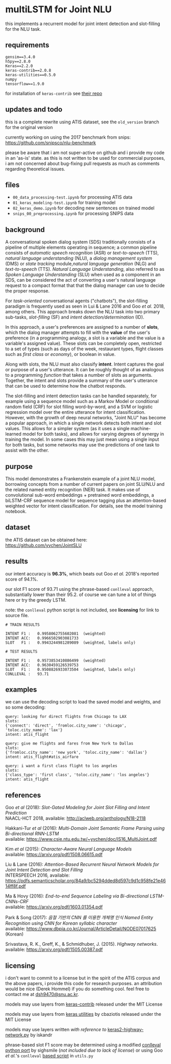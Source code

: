 # multiLSTM for Joint NLU

this implements a recurrent model for joint intent detection and slot-filling for the NLU task.

## requirements

```
gensim==3.4.0
h5py==2.8.0
Keras==2.2.0
keras-contrib==2.0.8
keras-utilities==0.5.0
numpy
tensorflow==1.9.0
```

for installation of `keras-contrib` see [their repo](https://github.com/keras-team/keras-contrib)

## updates and todo

this is a complete rewrite using ATIS dataset, see the `old_version` branch for the original version

currently working on using the 2017 benchmark from snips:  
https://github.com/snipsco/nlu-benchmark

please be aware that i am not super-active on github and i provide my code in an 'as-is' state. as this is not written to be used for commercial purposes, i am not concerned about bug-fixing pull requests as much as comments regarding theoretical issues.

## files

- `00_data_processing-test.ipynb` for processing ATIS data
- `01_keras_modeling-test.ipynb` for training model
- `02_keras_demo.ipynb` for decoding new sentences on trained model
- `snips_00_preprocessing.ipynb` for processing SNIPS data

## background

A conversational spoken dialog system (SDS) traditionally consists of a pipeline of multiple elements operating in sequence; a common pipeline consists of *automatic speech recognition* (ASR) or *text-to-speech* (TTS), *natural language understanding* (NLU), a *dialog management system* (DMS) or *state tracking* module,*natural language generation* (NLG) and *text-to-speech* (TTS). *Natural Language Understanding*, also referred to as *Spoken Language Understanding* (SLU) when used as a component in an SDS, can be considered the act of converting a user's natural language request to a compact format that that the dialog manager can use to decide the proper response.

For *task-oriented* conversational agents ("chatbots"), the slot-filling paradigm is frequently used as seen in Lui & Lane 2016 and Goo *et al.* 2018, among others. This approach breaks down the NLU task into two primary sub-tasks, *slot-filling* (SF) and *intent detection\/determination* (ID). 

In this approach, a user's preferences are assigned to a number of **slots**, which the dialog manager attempts to fill with the **value** of the user's preference (in a programming analogy, a slot is a variable and the value is a variable's assigned value). These slots can be completely open, restricted to a set of types (such as days of the week, restaurant types, flight classes such as *first class* or *economy*), or boolean in value.

Along with slots, the NLU must also classify **intent**. Intent captures the goal or purpose of a user's utterance. It can be roughly thought of as analogous to a programming *function* that takes a number of slots as arguments. Together, the intent and slots provide a summary of the user's utterance that can be used to determine how the chatbot responds.

The slot-filling and intent detection tasks can be handled separately, for example using a sequence model such as a Markov Model or conditional random field (CRF) for slot filling word-by-word, and a SVM or logistic regression model over the entire utterance for intent classification. However, with the growth of deep neural networks, "Joint NLU" has become a popular approach, in which a single network detects both intent and slot values. This allows for a simpler system (as it uses a single machine-learned model for both tasks), and allows for varying degrees of synergy in training the model. In some cases this may just mean using a single input for both tasks, but some networks may use the predictions of one task to assist with the other.

## purpose

This model demonstrates a Frankenstein example of a joint NLU model, borrowing concepts from a number of current papers on joint SLU/NLU and the related named entity recognition (NER) task. It makes use of convolutional sub-word embeddings + pretrained word embeddings, a biLSTM-CRF sequence model for sequence tagging plus an attention-based weighted vector for intent classification. For details, see the model training notebook.

## dataset

the ATIS dataset can be obtained here:  
https://github.com/yvchen/JointSLU

## results

our intent accuracy is **96.3%**, which beats out Goo *et al.* 2018's reported score of 94.1%. 

our slot F1 score of 93.71 using the phrase-based `conlleval` approach, substantially lower than their 95.2. of course we can tune a lot of things here or try the greedy LSTM.

note: the `conlleval` python script is not included, see **licensing** for link to source file.

```
# TRAIN RESULTS

INTENT F1 :   0.9958062755602081  (weighted)
INTENT ACC:   0.9966502903081733
SLOT   F1 :   0.9943244981289089  (weighted, labels only)

# TEST RESULTS

INTENT F1 :   0.9573853410886499  (weighted)
INTENT ACC:   0.9630459126539753
SLOT   F1 :   0.9508826933073504  (weighted, labels only)
CONLLEVAL :   93.71
```

## examples

we can use the decoding script to load the saved model and weights, and so some decoding:

```
query: looking for direct flights from Chicago to LAX
slots:
{'connect': 'direct', 'fromloc.city_name': 'chicago', 'toloc.city_name': 'lax'}
intent: atis_flight

query: give me flights and fares from New York to Dallas
slots:
{'fromloc.city_name': 'new york', 'toloc.city_name': 'dallas'}
intent: atis_flight#atis_airfare

query: i want a first class flight to los angeles
slots:
{'class_type': 'first class', 'toloc.city_name': 'los angeles'}
intent: atis_flight
```

## references

Goo *et al* (2018): *Slot-Gated Modeling for Joint Slot Filling and Intent Prediction*  
NAACL-HCT 2018, available: http://aclweb.org/anthology/N18-2118

Hakkani-Tur *et al* (2016): *Multi-Domain Joint Semantic Frame Parsing using Bi-directional RNN-LSTM*  
available: https://www.csie.ntu.edu.tw/~yvchen/doc/IS16_MultiJoint.pdf

Kim *et al* (2015): *Character-Aware Neural Language Models*  
available: https://arxiv.org/pdf/1508.06615.pdf

Liu & Lane (2016): *Attention-Based Recurrent Neural Network Models for Joint Intent Detection and Slot Filling*  
INTERSPEECH 2016, available: https://pdfs.semanticscholar.org/84a9/bc5294dded8d597c9d1c958fe21e4614ff8f.pdf

Ma & Hovy (2016): *End-to-end Sequence Labeling via Bi-directional LSTM-CNNs-CRF*  
available: https://arxiv.org/pdf/1603.01354.pdf

Park & Song (2017): *음절 기반의 CNN 를 이용한 개체명 인식 Named Entity Recognition using CNN for Korean syllabic character*  
available: https://www.dbpia.co.kr/Journal/ArticleDetail/NODE07017625 (Korean)

Srivastava, R. K., Greff, K., & Schmidhuber, J. (2015). *Highway networks*.  
available: https://arxiv.org/pdf/1505.00387.pdf

## licensing

i don't want to commit to a license but in the spirit of the ATIS corpus and the above papers, i provide this code for research purposes. an attribution would be nice (Derek Hommel) if you do something cool. feel free to contact me at dsh9470@snu.ac.kr.

models may use layers from [keras-contrib](https://github.com/keras-team/keras-contrib) released under the MIT License

models may use layers from [keras utilities](https://github.com/cbaziotis/keras-utilities) by cbaziotis released under the MIT License

models may use layers written *with reference to* [keras2-highway-network.py](https://gist.github.com/iskandr/a874e4cf358697037d14a17020304535) by iskandr

phrase-based slot F1 score may be determined using a modified [conlleval python port](https://github.com/sighsmile/conlleval) by sighsmile (*not included due to lack of license*) or using Goo *et al.*'s `conlleval` [based script](https://github.com/MiuLab/SlotGated-SLU) in `utils.py` 

